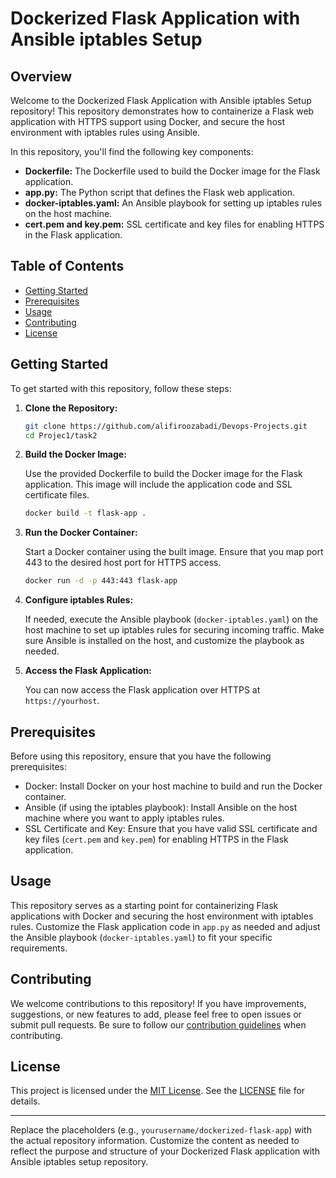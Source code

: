 # Dockerized Flask Application with Ansible iptables Setup

## Overview

Welcome to the Dockerized Flask Application with Ansible iptables Setup repository! This repository demonstrates how to containerize a Flask web application with HTTPS support using Docker, and secure the host environment with iptables rules using Ansible.

In this repository, you'll find the following key components:

- **Dockerfile:** The Dockerfile used to build the Docker image for the Flask application.
- **app.py:** The Python script that defines the Flask web application.
- **docker-iptables.yaml:** An Ansible playbook for setting up iptables rules on the host machine.
- **cert.pem and key.pem:** SSL certificate and key files for enabling HTTPS in the Flask application.

## Table of Contents

- [Getting Started](#getting-started)
- [Prerequisites](#prerequisites)
- [Usage](#usage)
- [Contributing](#contributing)
- [License](#license)

## Getting Started

To get started with this repository, follow these steps:

1. **Clone the Repository:**

   ```bash
   git clone https://github.com/alifiroozabadi/Devops-Projects.git
   cd Projec1/task2
   ```

2. **Build the Docker Image:**

   Use the provided Dockerfile to build the Docker image for the Flask application. This image will include the application code and SSL certificate files.

   ```bash
   docker build -t flask-app .
   ```

3. **Run the Docker Container:**

   Start a Docker container using the built image. Ensure that you map port 443 to the desired host port for HTTPS access.

   ```bash
   docker run -d -p 443:443 flask-app
   ```

4. **Configure iptables Rules:**

   If needed, execute the Ansible playbook (`docker-iptables.yaml`) on the host machine to set up iptables rules for securing incoming traffic. Make sure Ansible is installed on the host, and customize the playbook as needed.

5. **Access the Flask Application:**

   You can now access the Flask application over HTTPS at `https://yourhost`.

## Prerequisites

Before using this repository, ensure that you have the following prerequisites:

- Docker: Install Docker on your host machine to build and run the Docker container.
- Ansible (if using the iptables playbook): Install Ansible on the host machine where you want to apply iptables rules.
- SSL Certificate and Key: Ensure that you have valid SSL certificate and key files (`cert.pem` and `key.pem`) for enabling HTTPS in the Flask application.

## Usage

This repository serves as a starting point for containerizing Flask applications with Docker and securing the host environment with iptables rules. Customize the Flask application code in `app.py` as needed and adjust the Ansible playbook (`docker-iptables.yaml`) to fit your specific requirements.

## Contributing

We welcome contributions to this repository! If you have improvements, suggestions, or new features to add, please feel free to open issues or submit pull requests. Be sure to follow our [contribution guidelines](CONTRIBUTING.md) when contributing.

## License

This project is licensed under the [MIT License](LICENSE). See the [LICENSE](LICENSE) file for details.

---

Replace the placeholders (e.g., `yourusername/dockerized-flask-app`) with the actual repository information. Customize the content as needed to reflect the purpose and structure of your Dockerized Flask application with Ansible iptables setup repository.
